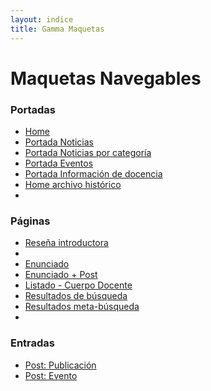 ```yaml
---
layout: indice
title: Gamma Maquetas
---
```

<h1 class='blanco'>Maquetas Navegables</h1>
<h3 class='blanco'>Portadas</h3>
<ul>
  <li><a class='btn btn-md transparente-blanco' href="pags/home">Home <i class="icn icn-visto icn-md burdeo-opuesto"></i></a></li>
  <li><a class='btn btn-md transparente-blanco' href="pags/portada_noticias">Portada Noticias <i class="icn icn-visto icn-md burdeo-opuesto"></i></a></li>
  <li><a class='btn btn-md transparente-blanco' href="pags/categoria_noticias">Portada Noticias por categoría <i class="icn icn-visto icn-md burdeo-opuesto"></i></a></li>
  <li><a class='btn btn-md transparente-blanco' href="pags/portada_eventos">Portada Eventos <i class="icn icn-visto icn-md burdeo-opuesto"></i></a></li>
  <li><a class='btn btn-md transparente-blanco' href="pags/informacion_academica">Portada Información de docencia <i class="icn icn-visto icn-md burdeo-opuesto"></i></a></li>
  <li><a class='btn btn-md transparente-blanco' href="pags/home-archivo">Home archivo histórico <i class="icn icn-vineta icn-md"></i></a><li>
</ul>
<h3 class='blanco'>Páginas</h3>
<ul>
  <li><a class='btn btn-md transparente-blanco' href="pags/resena_introductora">Reseña introductora<i class="icn icn-visto icn-md burdeo-opuesto"></i></a><li>
  <li><a class='btn btn-md transparente-blanco' href="pags/enunciado">Enunciado<i class="icn icn-visto burdeo-opuesto icn-md"></i></a></li>
  <li><a class='btn btn-md transparente-blanco' href="pags/enunciado-post">Enunciado + Post<i class="icn icn-visto icn-md burdeo-opuesto"></i></a></li>
  <li><a class='btn btn-md transparente-blanco' href="pags/listado-cuerpo-docente">Listado - Cuerpo Docente <i class="icn icn-visto icn-md burdeo-opuesto"></i></a></li>
  <li><a class='btn btn-md transparente-blanco' href="pags/resultado-busqueda">Resultados de búsqueda <i class="icn icn-visto icn-md burdeo-opuesto"></i></a></li>
  <li><a class='btn btn-md transparente-blanco' href="pags/meta-busqueda.html">Resultados meta-búsqueda <i class="icn icn-vineta icn-md"></i></a><li>
</ul>
<h3 class='blanco'>Entradas</h3>
<ul>
  <li><a class='btn btn-md transparente-blanco' href="pags/publicacion">Post: Publicación <i class="icn icn-visto icn-md burdeo-opuesto"></i></a></li>
  <li><a class='btn btn-md transparente-blanco' href="pags/evento">Post: Evento <i class="icn icn-visto icn-md burdeo-opuesto"></i></a></li>
</ul>
